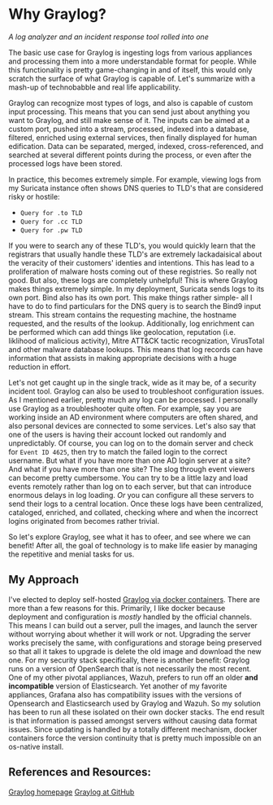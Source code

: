# Why Graylog?
*A log analyzer and an incident response tool rolled into one*

The basic use case for Graylog is ingesting logs from various appliances and processing them into a more understandable format for people. While this functionality is pretty game-changing in and of itself, this would only scratch the surface of what Graylog is capable of. Let's summarize with a mash-up of technobabble and real life applicability.

Graylog can recognize most types of logs, and also is capable of custom input processing. This means that you can send just about anything you want to Graylog, and still make sense of it. The inputs can be aimed at a custom port, pushed into a stream, processed, indexed into a database, filtered, enriched using external services, then finally displayed for human edification. Data can be separated, merged, indexed, cross-referenced, and searched at several different points during the process, or even after the processed logs have been stored.

In practice, this becomes extremely simple. For example, viewing logs from my Suricata instance often shows DNS queries to TLD's that are considered risky or hostile:
- `Query for .to TLD`
- `Query for .cc TLD`
- `Query for .pw TLD`

If you were to search any of these TLD's, you would quickly learn that the registrars that usually handle these TLD's are extremely lackadaisical about the veracity of their customers' identies and intentions. This has lead to a proliferation of malware hosts coming out of these registries. So really not good. But also, these logs are completely unhelpful! This is where Graylog makes things extremely simple. In my deployment, Suricata sends logs to its own port. Bind also has its own port. This make things rather simple- all I have to do to find particulars for the DNS query is to search the Bind9 input stream. This stream contains the requesting machine, the hostname requested, and the results of the lookup. 
Additionally, log enrichment can be performed which can add things like geolocation, reputation (i.e. liklihood of malicious activity), Mitre ATT&CK tactic recognization, VirusTotal and other malware database lookups. This means that log records can have information that assists in making appropriate decisions with a huge reduction in effort.

Let's not get caught up in the single track, wide as it may be, of a security incident tool. Graylog can also be used to troubleshoot configuration issues. As I mentioned earlier, pretty much any log can be processed. I personally use Graylog as a troubleshooter quite often. For example, say you are working inside an AD environment where computers are often shared, and also personal devices are connected to some services. Let's also say that one of the users is having their account locked out randomly and unpredictably. Of course, you can log on to the domain server and check for `Event ID 4625`, then try to match the failed login to the correct username. But what if you have more than one AD login server at a site? And what if you have more than one site? The slog through event viewers can become pretty cumbersome. You can try to be a little lazy and load events remotely rather than log on to each server, but that can introduce enormous delays in log loading. *Or* you can configure all these servers to send their logs to a central location. Once these logs have been centralized, cataloged, enriched, and collated, checking where and when the incorrect logins originated from becomes rather trivial.

So let's explore Graylog, see what it has to ofeer, and see where we can benefit! After all, the goal of technology is to make life easier by managing the repetitive and menial tasks for us.

## My Approach
I've elected to deploy self-hosted [Graylog via docker containers](https://go2docs.graylog.org/current/downloading_and_installing_graylog/docker_installation.htm). There are more than a few reasons for this. Primarily, I like docker because deployment and configuration is *mostly* handled by the official channels. This means I can build out a server, pull the images, and launch the server without worrying about whether it will work or not. Upgrading the server works precisely the same, with configurations and storage being preserved so that all it takes to upgrade is delete the old image and download the new one. For my security stack specifically, there is another benefit: Graylog runs on a version of OpenSearch that is not necessarily the most recent. One of my other pivotal appliances, Wazuh, prefers to run off an older **and incompatible** version of Elasticsearch. Yet another of my favorite appliances, Grafana also has compatibility issues with the versions of Opensearch and Elasticsearch used by Graylog and Wazuh. So my solution has been to run all these isolated on their own docker stacks. The end result is that information is passed amongst servers without causing data format issues. Since updating is handled by a totally different mechanism, docker containers force the version continuity that is pretty much impossible on an os-native install.

## References and Resources:
[Graylog homepage](https://graylog.org/)
[Graylog at GitHub](https://github.com/Graylog2)


